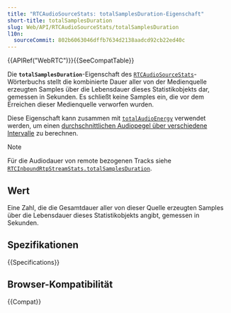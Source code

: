 ```yaml
---
title: "RTCAudioSourceStats: totalSamplesDuration-Eigenschaft"
short-title: totalSamplesDuration
slug: Web/API/RTCAudioSourceStats/totalSamplesDuration
l10n:
  sourceCommit: 802b6063046dffb7634d2138aadcd92cb22ed40c
---
```


{{APIRef("WebRTC")}}{{SeeCompatTable}}

Die **`totalSamplesDuration`**-Eigenschaft des [`RTCAudioSourceStats`](/de/docs/Web/API/RTCAudioSourceStats)-Wörterbuchs stellt die kombinierte Dauer aller von der Medienquelle erzeugten Samples über die Lebensdauer dieses Statistikobjekts dar, gemessen in Sekunden.
Es schließt keine Samples ein, die vor dem Erreichen dieser Medienquelle verworfen wurden. <!-- Verworfene Samples in `droppedSamplesDuration`; nicht implementiert -->

Diese Eigenschaft kann zusammen mit [`totalAudioEnergy`](/de/docs/Web/API/RTCAudioSourceStats/totalAudioEnergy) verwendet werden, um einen [durchschnittlichen Audiopegel über verschiedene Intervalle](/de/docs/Web/API/RTCAudioSourceStats#description) zu berechnen.

> [!NOTE]
> Für die Audiodauer von remote bezogenen Tracks siehe [`RTCInboundRtpStreamStats.totalSamplesDuration`](/de/docs/Web/API/RTCInboundRtpStreamStats/totalSamplesDuration).

## Wert

Eine Zahl, die die Gesamtdauer aller von dieser Quelle erzeugten Samples über die Lebensdauer dieses Statistikobjekts angibt, gemessen in Sekunden.

## Spezifikationen

{{Specifications}}

## Browser-Kompatibilität

{{Compat}}
